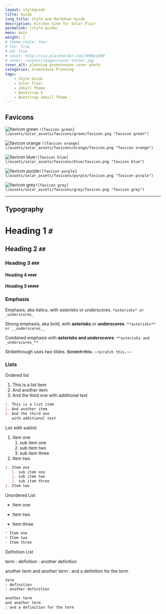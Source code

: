 ```yaml
---
layout: styleguide
title: Guide 
long_title: Style and Markdown Guide
description: Kitchen Sink for Solar Flair
permalink: /style-guide/
menu: main
weight: 1
# theme_style: four
# toc: true
# ad: true
# cover: http://via.placeholder.com/3000x1000
# cover: /assets/images/cover-tester.jpg
cover_alt: planning greenhouses cover photo
categories: Greenhouse Planning
tags: 
    - Style Guide
    - Solar Flair
    - Jekyll Theme
    - Bootstrap 4
    - Bootstrap Jekyll Theme
---
```


## Favicons

![favicon green](/assets/solar_assets/favicons/green/favicon.png "Favicon Green") `![favicon green](/assets/solar_assets/favicons/green/favicon.png "favicon green")`

![favicon orange](/assets/solar_assets/favicons/orange/favicon.png "Favicon Orange") `![favicon orange](/assets/solar_assets/favicons/orange/favicon.png "favicon orange")`

![favicon blue](/assets/solar_assets/favicons/blue/favicon.png "Favicon Blue")`![favicon blue](/assets/solar_assets/favicons/blue/favicon.png "favicon blue")`

![favicon purple](/assets/solar_assets/favicons/purple/favicon.png "Favicon Purple")`![favicon purple](/assets/solar_assets/favicons/purple/favicon.png "favicon purple")`

![favicon grey](/assets/solar_assets/favicons/grey/favicon.png "Favicon Grey")`![favicon grey](/assets/solar_assets/favicons/grey/favicon.png "favicon grey")`

* * *

## Typography 

# Heading 1 `#`
## Heading 2 `##`
### Heading 3 `###`
#### Heading 4 `####`
##### Heading 5 `#####`

### Emphasis
Emphasis, aka italics, with *asterisks* or _underscores_. `*asterisks* or _underscores_`

Strong emphasis, aka bold, with **asterisks** or __underscores__. `**asterisks** or __underscores__`

Combined emphasis with **asterisks and _underscores_**. `**asterisks and _underscores_**`

Strikethrough uses two tildes. ~~Scratch this.~~ `~~Scratch this.~~`

### Lists

Ordered list

1. This is a list item
2. And another item
3. And the third one
   with additional text

``` markdown
1. This is a list item
2. And another item
2. And the third one
   with additional text
```

List with sublist

1. Item one
   1. sub item one
   2. sub item two
   3. sub item three
2. Item two

``` markdown
1. Item one
   1. sub item one
   2. sub item two
   3. sub item three
2. Item two
```

Unordered List

* Item one
+ Item two
- Item three

``` markdown
* Item one
+ Item two
- Item three
```

Definition List

term
: definition
: another definition

another term
and another term
: and a definition for the term

``` markdown
term
: definition
: another definition

another term
and another term
: and a definition for the term
```
